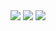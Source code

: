 

<img src="http://www.forkosh.com/mathtex.cgi?    %20\Large%20x=\frac{-b\pm\sqrt{b^2-4ac}}{2a}">



<img src="http://chart.googleapis.com/chart?cht=tx&chl= \Large x=\frac{-b\pm\sqrt{b^2-4ac}}{2a}" style="border:none;">


<img src="http://chart.googleapis.com/chart?cht=tx&chl=\Large x=\frac{-b\pm\sqrt{b^2-4ac}}{2a}" style="border:none;">
